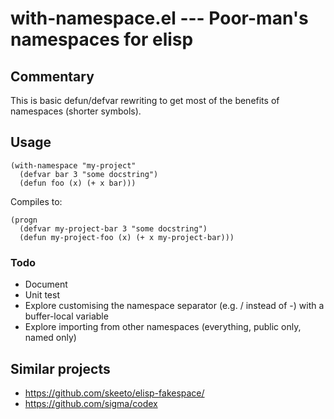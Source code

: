 # with-namespace.el --- Poor-man's namespaces for elisp

## Commentary

This is basic defun/defvar rewriting to get most of the benefits of
namespaces (shorter symbols).

## Usage

    (with-namespace "my-project"
      (defvar bar 3 "some docstring")
      (defun foo (x) (+ x bar)))

Compiles to:

    (progn
      (defvar my-project-bar 3 "some docstring")
      (defun my-project-foo (x) (+ x my-project-bar)))

### Todo

* Document
* Unit test
* Explore customising the namespace separator (e.g. / instead of -)
  with a buffer-local variable
* Explore importing from other namespaces (everything, public only, named only)

## Similar projects

* https://github.com/skeeto/elisp-fakespace/
* https://github.com/sigma/codex
